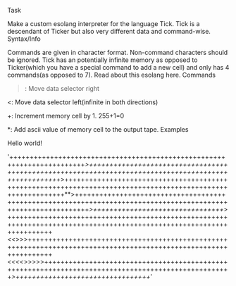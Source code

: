 Task

Make a custom esolang interpreter for the language Tick. Tick is a descendant of Ticker but also very different data and command-wise.
Syntax/Info

Commands are given in character format. Non-command characters should be ignored. Tick has an potentially infinite memory as opposed to Ticker(which you have a special command to add a new cell) and only has 4 commands(as opposed to 7). Read about this esolang here.
Commands

>: Move data selector right

<: Move data selector left(infinite in both directions)

+: Increment memory cell by 1. 255+1=0

*: Add ascii value of memory cell to the output tape.
Examples

Hello world!

'++++++++++++++++++++++++++++++++++++++++++++++++++++++++++++++++++++++++*>+++++++++++++++++++++++++++++++++++++++++++++++++++++++++++++++++++++++++++++++++++++++++++++++++++++*>++++++++++++++++++++++++++++++++++++++++++++++++++++++++++++++++++++++++++++++++++++++++++++++++++++++++++++**>+++++++++++++++++++++++++++++++++++++++++++++++++++++++++++++++++++++++++++++++++++++++++++++++++++++++++++++++*>++++++++++++++++++++++++++++++++*>+++++++++++++++++++++++++++++++++++++++++++++++++++++++++++++++++++++++++++++++++++++++++++++++++++++++++++++++++++++++*<<*>>>++++++++++++++++++++++++++++++++++++++++++++++++++++++++++++++++++++++++++++++++++++++++++++++++++++++++++++++++++*<<<<*>>>>>++++++++++++++++++++++++++++++++++++++++++++++++++++++++++++++++++++++++++++++++++++++++++++++++++++*>+++++++++++++++++++++++++++++++++*'

